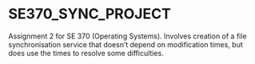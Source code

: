 # SE370_SYNC_PROJECT
Assignment 2 for SE 370 (Operating Systems). Involves creation of a file  synchronisation  service  that  doesn’t  depend  on  modification times, but does use the times to resolve some difficulties. 
